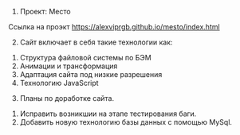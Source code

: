 1. Проект: Место

Ссылка на проэкт https://alexviprgb.github.io/mesto/index.html

2. Сайт включает в себя такие технологии как: 
1) Структура файловой системы по БЭМ
2) Анимации и трансформация
3) Адаптация сайта под низкие разрешения 
4) Технологию JavaScript

3. Планы по доработке сайта.
1) Исправить возникшии на этапе тестирования баги.
2) Добавить новую технологию базы данных с помощью MySql.